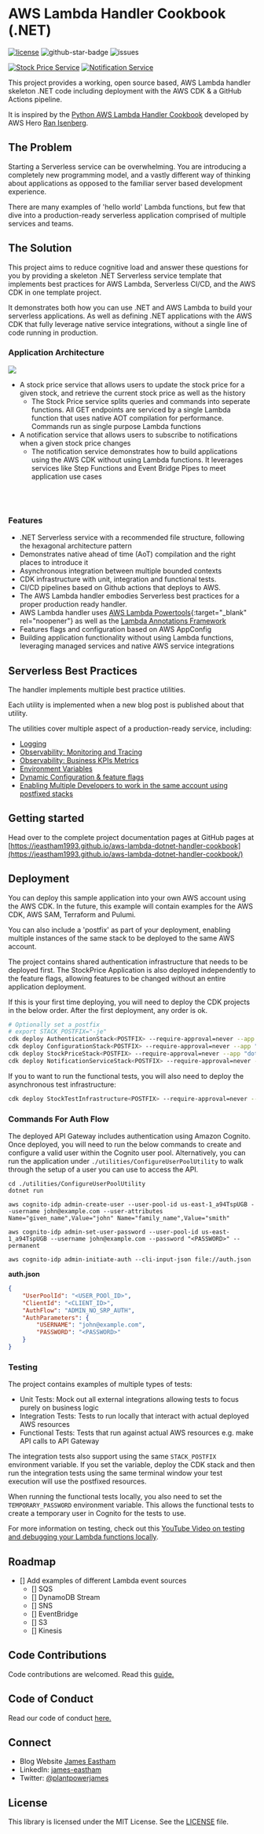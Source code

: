 
# AWS Lambda Handler Cookbook (.NET)

[![license](https://img.shields.io/github/license/jeastham1993/aws-lambda-dotnet-handler-cookbook)](https://github.com/jeastham1993/aws-lambda-dotnet-handler-cookbook/blob/master/LICENSE)
![github-star-badge](https://img.shields.io/github/stars/jeastham1993/aws-lambda-dotnet-handler-cookbook.svg?style=social)
![issues](https://img.shields.io/github/issues/jeastham1993/aws-lambda-dotnet-handler-cookbook)

[![Stock Price Service](https://github.com/jeastham1993/aws-lambda-dotnet-handler-cookbook/actions/workflows/deploy-service.yml/badge.svg)](https://github.com/jeastham1993/aws-lambda-dotnet-handler-cookbook/actions/workflows/deploy-service.yml)
[![Notification Service](https://github.com/jeastham1993/aws-lambda-dotnet-handler-cookbook/actions/workflows/deploy-notification-service.yml/badge.svg)](https://github.com/jeastham1993/aws-lambda-dotnet-handler-cookbook/actions/workflows/deploy-notification-service.yml)

This project provides a working, open source based, AWS Lambda handler skeleton .NET code including deployment with the AWS CDK & a GitHub Actions pipeline.

It is inspired by the [Python AWS Lambda Handler Cookbook](https://github.com/ran-isenberg/aws-lambda-handler-cookbook) developed by AWS Hero [Ran Isenberg](https://twitter.com/IsenbergRan).

## **The Problem**

Starting a Serverless service can be overwhelming. You are introducing a completely new programming model, and a vastly different way of thinking about applications as opposed to the familiar server based development experience.

There are many examples of 'hello world' Lambda functions, but few that dive into a production-ready serverless application comprised of multiple services and teams.

## **The Solution**

This project aims to reduce cognitive load and answer these questions for you by providing a skeleton .NET Serverless service template that implements best practices for AWS Lambda, Serverless CI/CD, and the AWS CDK in one template project.

It demonstrates both how you can use .NET and AWS Lambda to build your serverless applications. As well as defining .NET applications with the AWS CDK that fully leverage native service integrations, without a single line of code running in production.

### Application Architecture

![](./assets/Architecture.png)

- A stock price service that allows users to update the stock price for a given stock, and retrieve the current stock price as well as the history
  - The Stock Price service splits queries and commands into seperate functions. All GET endpoints are serviced by a single Lambda function that uses native AOT compilation for performance. Commands run as single purpose Lambda functions
- A notification service that allows users to subscribe to notifications when a given stock price changes
  - The notification service demonstrates how to build applications using the AWS CDK without using Lambda functions. It leverages services like Step Functions and Event Bridge Pipes to meet application use cases

<br></br>

### **Features**

- .NET Serverless service with a recommended file structure, following the hexagonal architecture pattern
- Demonstrates native ahead of time (AoT) compilation and the right places to introduce it
- Asynchronous integration between multiple bounded contexts
- CDK infrastructure with unit, integration and functional tests.
- CI/CD pipelines based on Github actions that deploys to AWS.
- The AWS Lambda handler embodies Serverless best practices for a proper production ready handler.
- AWS Lambda handler uses [AWS Lambda Powertools](https://docs.powertools.aws.dev/lambda-dotnet/){:target="_blank" rel="noopener"} as well as the [Lambda Annotations Framework](https://github.com/aws/aws-lambda-dotnet/tree/master/Libraries/src/Amazon.Lambda.Annotations)
- Features flags and configuration based on AWS AppConfig
- Building application functionality without using Lambda functions, leveraging managed services and native AWS service integrations

## Serverless Best Practices
The handler implements multiple best practice utilities.

Each utility is implemented when a new blog post is published about that utility.

The utilities cover multiple aspect of a production-ready service, including:

- [Logging](#)
- [Observability: Monitoring and Tracing](#)
- [Observability: Business KPIs Metrics](#)
- [Environment Variables](#)
- [Dynamic Configuration & feature flags](#)
- [Enabling Multiple Developers to work in the same account using postfixed stacks](#)

## Getting started
Head over to the complete project documentation pages at GitHub pages at [https://jeastham1993.github.io/aws-lambda-dotnet-handler-cookbook](https://jeastham1993.github.io/aws-lambda-dotnet-handler-cookbook/)

## Deployment

You can deploy this sample application into your own AWS account using the AWS CDK. In the future, this example will contain examples for the AWS CDK, AWS SAM, Terraform and Pulumi.

You can also include a 'postfix' as part of your deployment, enabling multiple instances of the same stack to be deployed to the same AWS account.

The project contains shared authentication infrastructure that needs to be deployed first. The StockPrice Application is also deployed independently to the feature flags, allowing features to be changed without an entire application deployment.

If this is your first time deploying, you will need to deploy the CDK projects in the below order. After the first deployment, any order is ok.

```bash
# Optionally set a postfix
# export STACK_POSTFIX="-je"
cdk deploy AuthenticationStack<POSTFIX> --require-approval=never --app "dotnet run --project cdk/src/Authentication/AuthenticationStack.csproj"
cdk deploy ConfigurationStack<POSTFIX> --require-approval=never --app "dotnet run --project cdk/src/StockPriceService/StockPriceService.csproj"
cdk deploy StockPriceStack<POSTFIX> --require-approval=never --app "dotnet run --project cdk/src/StockPriceService/StockPriceService.csproj"
cdk deploy NotificationServiceStack<POSTFIX> --require-approval=never --app "dotnet run --project cdk/src/NotificationService/NotificationService.csproj"
```

If you to want to run the functional tests, you will also need to deploy the asynchronous test infrastructure:

```bash
cdk deploy StockTestInfrastructure<POSTFIX> --require-approval=never --app "dotnet run --project cdk/src/StockPriceService/StockPriceService.csproj"
```

### Commands For Auth Flow

The deployed API Gateway includes authentication using Amazon Cognito. Once deployed, you will need to run the below commands to create and configure a valid user within the Cognito user pool. Alternatively, you can run the application under `./utilities/ConfigureUserPoolUtility` to walk through the setup of a user you can use to access the API.

```
cd ./utilities/ConfigureUserPoolUtility
dotnet run
```

```
aws cognito-idp admin-create-user --user-pool-id us-east-1_a94TspUGB --username john@example.com --user-attributes Name="given_name",Value="john" Name="family_name",Value="smith"
```

```
aws cognito-idp admin-set-user-password --user-pool-id us-east-1_a94TspUGB --username john@example.com --password "<PASSWORD>" --permanent
```

```
aws cognito-idp admin-initiate-auth --cli-input-json file://auth.json
```

**auth.json**
```json
{
    "UserPoolId": "<USER_POOl_ID>",
    "ClientId": "<CLIENT_ID>",
    "AuthFlow": "ADMIN_NO_SRP_AUTH",
    "AuthParameters": {
        "USERNAME": "john@example.com",
        "PASSWORD": "<PASSWORD>"
    }
}
```
### Testing

The project contains examples of multiple types of tests:

- Unit Tests: Mock out all external integrations allowing tests to focus purely on business logic
- Integration Tests: Tests to run locally that interact with actual deployed AWS resources
- Functional Tests: Tests that run against actual AWS resources e.g. make API calls to API Gateway

The integration tests also support using the same `STACK_POSTFIX` environment variable. If you set the variable, deploy the CDK stack and then run the integration tests using the same terminal window your test execution will use the postfixed resources.

When running the functional tests locally, you also need to set the `TEMPORARY_PASSWORD` environment variable. This allows the functional tests to create a temporary user in Cognito for the tests to use.

For more information on testing, check out this [YouTube Video on testing and debugging your Lambda functions locally](https://youtu.be/962ba6mgQXI).

## Roadmap

- [] Add examples of different Lambda event sources
    - [] SQS
    - [] DynamoDB Stream
    - [] SNS
    - [] EventBridge
    - [] S3
    - [] Kinesis


## Code Contributions
Code contributions are welcomed. Read this [guide.](https://github.com/jeastham1993/aws-lambda-dotnet-handler-cookbook/blob/main/CONTRIBUTING.md)

## Code of Conduct
Read our code of conduct [here.](https://github.com/jeastham1993/aws-lambda-dotnet-handler-cookbook/blob/main/CODE_OF_CONDUCT.md)

## Connect
* Blog Website [James Eastham](https://jameseastham.com)
* LinkedIn: [james-eastham](https://www.linkedin.com/in/james-eastham/)
* Twitter: [@plantpowerjames](https://twitter.com/plantpowerjames)

## License
This library is licensed under the MIT License. See the [LICENSE](https://github.com/jeastham1993/aws-lambda-dotnet-handler-cookbook/blob/main/LICENSE) file.